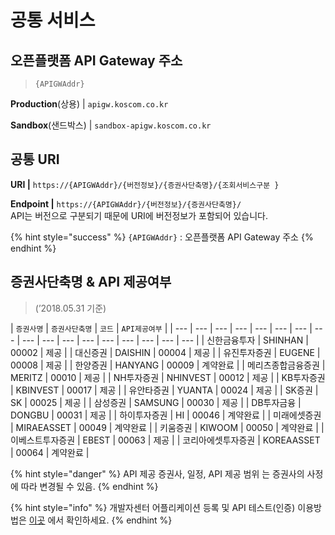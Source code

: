 # 공통 서비스

## **오픈플랫폼 API Gateway 주소**

> `{APIGWAddr}`

**Production**\(상용\)      \|  `apigw.koscom.co.kr`

**Sandbox**\(샌드박스\)  \|  `sandbox-apigw.koscom.co.kr`

## 공통 URI

**URI                              \|**  `https://{APIGWAddr}/{버전정보}/{증권사단축명}/{조회서비스구분 }`

**Endpoint                    \|**  `https://{APIGWAddr}/{버전정보}/{증권사단축명}/`  
API는 버전으로 구분되기 때문에 URI에 버전정보가 포함되어 있습니다.

{% hint style="success" %}
`{APIGWAddr}` : 오픈플랫폼 API Gateway 주소
{% endhint %}

## 증권사단축명 & API 제공여부

> \(’2018.05.31 기준\)

| `증권사명` | `증권사단축명` | `코드` | `API제공여부` |
| --- | --- | --- | --- | --- | --- | --- | --- | --- | --- | --- | --- | --- | --- | --- | --- | --- |
| 신한금융투자 | SHINHAN | 00002 | 제공 |
| 대신증권 | DAISHIN | 00004 | 제공 |
| 유진투자증권 | EUGENE | 00008 | 제공 |
| 한양증권 | HANYANG | 00009 | 계약완료 |
| 메리츠종합금융증권 | MERITZ | 00010 | 제공 |
| NH투자증권 | NHINVEST | 00012 | 제공 |
| KB투자증권 | KBINVEST | 00017 | 제공 |
| 유안타증권 | YUANTA | 00024 | 제공 |
| SK증권 | SK | 00025 | 제공 |
| 삼성증권 | SAMSUNG | 00030 | 제공 |
| DB투자금융 | DONGBU | 00031 | 제공 |
| 하이투자증권 | HI | 00046 | 계약완료 |
| 미래에셋증권 | MIRAEASSET | 00049 | 계약완료 |
| 키움증권 | KIWOOM | 00050 | 계약완료 |
| 이베스트투자증권 | EBEST | 00063 | 제공 |
| 코리아에셋투자증권 | KOREAASSET | 00064 | 계약완료 |

{% hint style="danger" %}
API 제공 증권사, 일정, API 제공 범위 는 증권사의 사정에 따라 변경될 수 있음.
{% endhint %}

{% hint style="info" %}
개발자센터 어플리케이션 등록 및 API 테스트\(인증\) 이용방법은 [이곳](https://koscom.gitbook.io/open-api/undefined-4/undefined-2) 에서 확인하세요.
{% endhint %}

